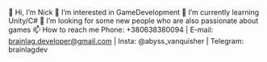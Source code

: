 👋 Hi, I’m Nick
👀 I’m interested in GameDevelopment
🌱 I’m currently learning Unity/C#
💞️ I’m looking for some new people who are also passionate about games
📫 How to reach me Phone: +380638380094 | E-mail: brainlag.developer@gmail.com | Insta: @abyss_vanquisher | Telegram: brainlagdev

